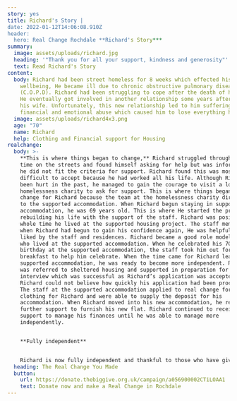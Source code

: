 ```yaml
---
story: yes
title: Richard's Story |
date: 2022-01-12T14:06:08.910Z
header:
  hero: Real Change Rochdale **Richard's Story***
summary:
  image: assets/uploads/richard.jpg
  heading: '"Thank you for all your support, kindness and generosity"'
  text: Read Richard's Story
content:
  body: Richard had been street homeless for 8 weeks which effected his overall
    wellbeing, He became ill due to chronic obstructive pulmonary disease
    (C.O.P.D). Richard had been struggling to cope after the death of his wife.
    He eventually got involved in another relationship some years after he lost
    his wife. Unfortunately, this new relationship led to him suffering from
    financial and emotional abuse which caused him to lose everything he owned.
  image: assets/uploads/richard4x3.png
  age: "70"
  name: Richard
  help: Clothing and Financial support for Housing
realchange:
  body: >-
    **This is where things began to change,** Richard struggled throughout his
    time on the streets and found himself asking for help but was informed that
    he did not fit the criteria for support. Richard found this was most
    difficult to accept because he had worked all his life. Although Richard had
    been hurt in the past, he managed to gain the courage to visit a local
    homelessness charity to ask for support. This is where things began to
    change for Richard because the team at the homelessness charity directed him
    to the supported accommodation. When Richard begun staying in supported
    accommodation, he was 69 years old. This is where He started the process of
    rebuilding his life with the support of the staff. Richard was positive the
    whole time he lived at the supported housing project. The staff members said
    when Richard had begun to gain his confidence again, He was helpful and
    liked by the staff and residences. Richard became a good role model to those
    who lived at the supported accommodation. When he celebrated his 70th
    birthday at the supported accommodation, the staff took him out for
    breakfast to help him celebrate. When the time came for Richard leave to
    supported accommodation, he was ready to become more independent. Richard
    was referred to sheltered housing and supported in preparation for the
    interview which was successful as Richard’s application was accepted.
    Richard could not believe how quickly his application had been processed.
    The staff at the supported accommodation applied to real change for new
    clothing for Richard and were able to supply the deposit for his
    accommodation. When Richard moved into his new accommodation, he received
    further support to furnish his new flat. Richard continued to receive
    support to manage his finances until he was able to manage more
    independently.


    **Fully independent**


    Richard is now fully independent and thankful to those who have given to Real change because it is through their generosity that he was able to move into his new accommodation. Richard is now using his experiences to support other people in supported accommodation. Richard is now debt free and today He left a letter for all Staff members saying, “Thank you for all your support, kindness and generosity, you are like angels and will always be in my prayers.” Richard has found a place he can call home and live for the rest of his life. It was through charitable donations that Richard was able to receive financial support to access the essential items of accommodation and clothing. Real change exists to provide this type of financial support to those who are the most vulnerable and at risk of homelessness in our communities. The financial support has been raised by local business and public charitable giving. Your generosity can provide the opportunity for others break free from homelessness.
  heading: The Real Change You Made
  button:
    url: https://donate.thebiggive.org.uk/campaign/a056900002CTiLOAA1
    text: Donate now and make a Real Change in Rochdale
---
```

